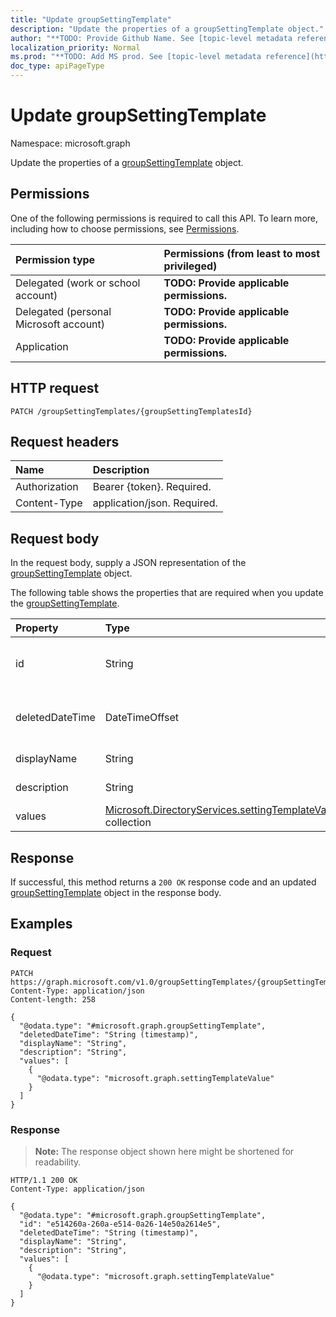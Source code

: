 ```yaml
---
title: "Update groupSettingTemplate"
description: "Update the properties of a groupSettingTemplate object."
author: "**TODO: Provide Github Name. See [topic-level metadata reference](https://msgo.azurewebsites.net/add/document/guidelines/metadata.html#topic-level-metadata)**"
localization_priority: Normal
ms.prod: "**TODO: Add MS prod. See [topic-level metadata reference](https://msgo.azurewebsites.net/add/document/guidelines/metadata.html#topic-level-metadata)**"
doc_type: apiPageType
---
```


# Update groupSettingTemplate
Namespace: microsoft.graph



Update the properties of a [groupSettingTemplate](../resources/groupsettingtemplate.md) object.

## Permissions
One of the following permissions is required to call this API. To learn more, including how to choose permissions, see [Permissions](/graph/permissions-reference).

|Permission type|Permissions (from least to most privileged)|
|:---|:---|
|Delegated (work or school account)|**TODO: Provide applicable permissions.**|
|Delegated (personal Microsoft account)|**TODO: Provide applicable permissions.**|
|Application|**TODO: Provide applicable permissions.**|

## HTTP request

<!-- {
  "blockType": "ignored"
}
-->
``` http
PATCH /groupSettingTemplates/{groupSettingTemplatesId}
```

## Request headers
|Name|Description|
|:---|:---|
|Authorization|Bearer {token}. Required.|
|Content-Type|application/json. Required.|

## Request body
In the request body, supply a JSON representation of the [groupSettingTemplate](../resources/groupsettingtemplate.md) object.

The following table shows the properties that are required when you update the [groupSettingTemplate](../resources/groupsettingtemplate.md).

|Property|Type|Description|
|:---|:---|:---|
|id|String|**TODO: Add Description** Inherited from [directoryObject](../resources/directoryobject.md)|
|deletedDateTime|DateTimeOffset|**TODO: Add Description** Inherited from [directoryObject](../resources/directoryobject.md)|
|displayName|String|**TODO: Add Description**|
|description|String|**TODO: Add Description**|
|values|[Microsoft.DirectoryServices.settingTemplateValue](../resources/settingtemplatevalue.md) collection|**TODO: Add Description**|



## Response

If successful, this method returns a `200 OK` response code and an updated [groupSettingTemplate](../resources/groupsettingtemplate.md) object in the response body.

## Examples

### Request
<!-- {
  "blockType": "request",
  "name": "update_groupsettingtemplate"
}
-->
``` http
PATCH https://graph.microsoft.com/v1.0/groupSettingTemplates/{groupSettingTemplatesId}
Content-Type: application/json
Content-length: 258

{
  "@odata.type": "#microsoft.graph.groupSettingTemplate",
  "deletedDateTime": "String (timestamp)",
  "displayName": "String",
  "description": "String",
  "values": [
    {
      "@odata.type": "microsoft.graph.settingTemplateValue"
    }
  ]
}
```


### Response
>**Note:** The response object shown here might be shortened for readability.
<!-- {
  "blockType": "response",
  "truncated": true
}
-->
``` http
HTTP/1.1 200 OK
Content-Type: application/json

{
  "@odata.type": "#microsoft.graph.groupSettingTemplate",
  "id": "e514260a-260a-e514-0a26-14e50a2614e5",
  "deletedDateTime": "String (timestamp)",
  "displayName": "String",
  "description": "String",
  "values": [
    {
      "@odata.type": "microsoft.graph.settingTemplateValue"
    }
  ]
}
```

